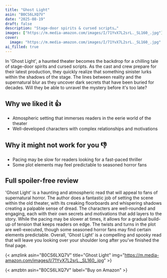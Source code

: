```yaml
---
title: "Ghost Light"
asin: "B0CS6LXQ7V"
date: "2025-08-19"
draft: false
description: "Stage-door spirits & cursed scripts…"
images: ["https://m.media-amazon.com/images/I/71YvX7L2srL._SL160_.jpg"]
cover:
  image: "https://m.media-amazon.com/images/I/71YvX7L2srL._SL160_.jpg"
ai_filled: true
---
```


In 'Ghost Light', a haunted theater becomes the backdrop for a chilling tale of
stage-door spirits and cursed scripts. As the cast and crew prepare for their
latest production, they quickly realize that something sinister lurks within the
shadows of the stage. The lines between reality and the supernatural blur as
they uncover dark secrets that have been buried for decades. Will they be able
to unravel the mystery before it's too late?

## Why we liked it 👍
- Atmospheric setting that immerses readers in the eerie world of the theater
- Well-developed characters with complex relationships and motivations

## Why it might not work for you 👎
- Pacing may be slow for readers looking for a fast-paced thriller
- Some plot elements may feel predictable to seasoned horror fans

## Full spoiler-free review
 'Ghost Light' is a haunting and atmospheric read that will appeal to fans of
supernatural horror. The author does a fantastic job of setting the scene within
the old theater, with its creaking floorboards and whispering shadows creating a
palpable sense of dread. The characters are well-rounded and engaging, each with
their own secrets and motivations that add layers to the story. While the pacing
may be slower at times, it allows for a gradual build-up of tension that keeps
readers on edge. The twists and turns in the plot are well-executed, though some
seasoned horror fans may find certain elements predictable. Overall, 'Ghost
Light' is a compelling and spooky read that will leave you looking over your
shoulder long after you've finished the final page.

{< amzlink asin="B0CS6LXQ7V" title="Ghost Light" img="https://m.media-amazon.com/images/I/71YvX7L2srL._SL160_.jpg" >}

{< amzbtn asin="B0CS6LXQ7V" label="Buy on Amazon" >}
